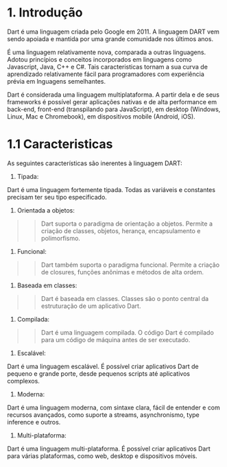 # 1. Introdução #
> 
Dart é uma linguagem criada pelo Google em 2011. A linguagem DART vem sendo apoiada e mantida por uma grande
comunidade nos últimos anos.
>
> 
É uma linguagem relativamente nova, comparada a outras 
linguagens. Adotou princípios e conceitos incorporados em linguagens como Javascript, Java, C++ e C#. 
Tais caracteristicas tornam a sua curva de aprendizado relativamente fácil para 
programadores com experiência prévia em lnguagens semelhantes.
>
>
Dart é considerada uma linguagem multiplataforma. A partir dela e de seus frameworks 
é possível gerar aplicações nativas e de alta performance em back-end, front-end 
(transpilando para JavaScript), em desktop (Windows, Linux, Mac e Chromebook), em 
dispositivos mobile (Android, iOS). 
>

# 1.1 Caracteristicas #
>
As seguintes características são inerentes à linguagem DART:
>
>
>
1. Tipada: 
>>
Dart é uma linguagem fortemente tipada. Todas as variáveis e 
constantes precisam ter seu tipo especificado.
>>
> 
1. Orientada a objetos: 
>> Dart suporta o paradigma de orientação a objetos. Permite a criação de classes, objetos, herança, encapsulamento e polimorfismo.
>>
>
>
1. Funcional:
>> Dart também suporta o paradigma funcional. Permite a criação de closures, funções anônimas e métodos de alta ordem.
>>
>
>
1. Baseada em classes:
>> Dart é baseada em classes. Classes são o ponto central da estruturação de um aplicativo Dart.
>>
>
>
1. Compilada:
>> Dart é uma linguagem compilada. O código Dart é compilado para um código 
de máquina antes de ser executado.
>>
>
>
1. Escalável:
>> 
Dart é uma linguagem escalável. É possível criar aplicativos Dart de pequeno e 
grande porte, desde pequenos scripts até aplicativos complexos.
>>
>
1. Moderna:
>>
Dart é uma linguagem moderna, com sintaxe clara, fácil de entender e com recursos avançados, como suporte a streams, asynchronismo, type inference e outros.
>>
>
>
1. Multi-plataforma:
>>
Dart é uma linguagem multi-plataforma. É possível criar aplicativos Dart para 
várias plataformas, como web, desktop e dispositivos móveis. 
>>
>
>